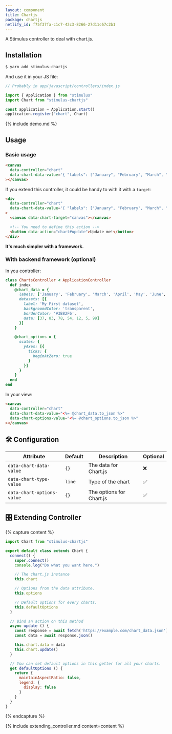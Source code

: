 ```yaml
---
layout: component
title: Chartjs
package: chartjs
netlify_id: f75f37fa-c1c7-42c3-8266-27d11c67c2b1
---
```


A Stimulus controller to deal with chart.js.

## Installation

```bash
$ yarn add stimulus-chartjs
```

And use it in your JS file:
```js
// Probably in app/javascript/controllers/index.js

import { Application } from "stimulus"
import Chart from "stimulus-chartjs"

const application = Application.start()
application.register("chart", Chart)
```

{% include demo.md %}

## Usage

### Basic usage

```html
<canvas
  data-controller="chart"
  data-chart-data-value='{ "labels": ["January", "February", "March", "April", "May", "June", "July"], "datasets": [{ "label": "My First dataset", "backgroundColor": "transparent", "borderColor": "#3B82F6", "data": [37, 83, 78, 54, 12, 5, 99] }] }'
></canvas>
```

If you extend this controller, it could be handy to with it with a `target`:
```html
<div
  data-controller="chart"
  data-chart-data-value='{ "labels": ["January", "February", "March", "April", "May", "June", "July"], "datasets": [{ "label": "My First dataset", "backgroundColor": "transparent", "borderColor": "#3B82F6", "data": [37, 83, 78, 54, 12, 5, 99] }] }'
>
  <canvas data-chart-target="canvas"></canvas>

  <!-- You need to define this action -->
  <button data-action="chart#update">Update me!</button>
</div>
```

**It's much simpler with a framework.**

### With backend framework (optional)

In you controller:
```ruby
class ChartsController < ApplicationController
  def index
    @chart_data = {
      labels: ['January', 'February', 'March', 'April', 'May', 'June', 'July'],
      datasets: [{
        label: 'My First dataset',
        backgroundColor: 'transparent',
        borderColor: '#3B82F6',
        data: [37, 83, 78, 54, 12, 5, 99]
      }]
    }

    @chart_options = {
      scales: {
        yAxes: [{
          ticks: {
            beginAtZero: true
          }
        }]
      }
    }
  end
end
```

In your view:
```html
<canvas
  data-controller="chart"
  data-chart-data-value="<%= @chart_data.to_json %>"
  data-chart-options-value="<%= @chart_options.to_json %>"
></canvas>
```

## 🛠 Configuration

| Attribute | Default | Description | Optional |
| --------- | ------- | ----------- | -------- |
| `data-chart-data-value` | `{}` | The data for Chart.js | ❌ |
| `data-chart-type-value` | `line` | Type of the chart | ✅ |
| `data-chart-options-value` | `{}` | The options for Chart.js | ✅ |

## 🎛 Extending Controller

{% capture content %}
```js
import Chart from "stimulus-chartjs"

export default class extends Chart {
  connect() {
    super.connect()
    console.log("Do what you want here.")

    // The chart.js instance
    this.chart

    // Options from the data attribute.
    this.options

    // Default options for every charts.
    this.defaultOptions
  }

  // Bind an action on this method
  async update () {
    const response = await fetch('https://example.com/chart_data.json')
    const data = await response.json()

    this.chart.data = data
    this.chart.update()
  }

  // You can set default options in this getter for all your charts.
  get defaultOptions () {
    return {
      maintainAspectRatio: false,
      legend: {
        display: false
      }
    }
  }
}
```
{% endcapture %}

{% include extending_controller.md content=content %}

